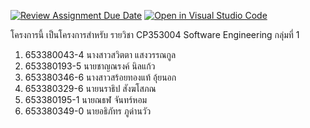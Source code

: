 [![Review Assignment Due Date](https://classroom.github.com/assets/deadline-readme-button-22041afd0340ce965d47ae6ef1cefeee28c7c493a6346c4f15d667ab976d596c.svg)](https://classroom.github.com/a/Bwpk2ByU)
[![Open in Visual Studio Code](https://classroom.github.com/assets/open-in-vscode-2e0aaae1b6195c2367325f4f02e2d04e9abb55f0b24a779b69b11b9e10269abc.svg)](https://classroom.github.com/online_ide?assignment_repo_id=17384268&assignment_repo_type=AssignmentRepo)

โครงการนี้ เป็นโครงการสำหรับ รายวิชา CP353004 Software Engineering กลุ่มที่ 1

1. 653380043-4 นางสาวสวิตตา แสงวรรณกูล
2. 653380193-5 นายชาญณรงค์ นิลแก้ว
3. 653380346-6 นางสาวสร้อยทองแท้ อุ้ยนอก
4. 653380329-6 นายนราธิป สังฆโสภณ
5. 653380195-1 นายณธฬ จันทร์หอม
6. 653380349-0 นายอธิภัทร ภูด่านวัว

